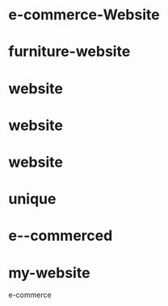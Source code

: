 # e-commerce-Website
# furniture-website
# website
# website
# website
# unique
# e--commerced
# my-website
e-commerce
